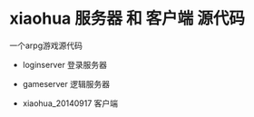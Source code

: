 # xiaohua 服务器 和 客户端 源代码

一个arpg游戏源代码

- loginserver 登录服务器

- gameserver 逻辑服务器

- xiaohua_20140917 客户端
